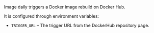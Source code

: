 Image daily triggers a Docker image rebuild on Docker Hub.

It is configured through environment variables:
 * `TRIGGER_URL` – The trigger URL from the DockerHub repository page.
